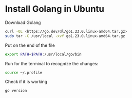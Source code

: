 # Install Golang in Ubuntu

Download Golang

```sh
curl -OL <https://go.dev/dl/go1.23.0.linux-amd64.tar.gz>
sudo tar -C /usr/local -xvf go1.23.0.linux-amd64.tar.gz
```

Put on the end of the file

```sh
export PATH=$PATH:/usr/local/go/bin
```

Run for the terminal to recognize the changes:

```sh
source ~/.profile
```

Check if it is working

```sh
go version
```
